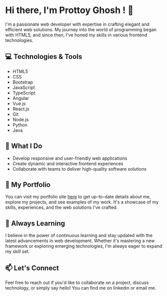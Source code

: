 
# Hi there, I'm Prottoy Ghosh ! 👋

I'm a passionate web developer with expertise in crafting elegant and efficient web solutions. My journey into the world of programming began with HTML5, and since then, I've honed my skills in various frontend technologies.

## 💻 Technologies & Tools
- HTML5
- CSS
- Bootstrap
- JavaScript
- TypeScript
- Angular
- Vue.js
- React.js
- Git
- Node.js
- Python
- Java

## 🚀 What I Do
- Develop responsive and user-friendly web applications
- Create dynamic and interactive frontend experiences
- Collaborate with teams to deliver high-quality software solutions

## 📁 My Portfolio
You can visit my portfolio site <a href="https://pratya-ghosh.vercel.app/" target="_blank">here</a>  to get up-to-date details about me, explore my projects, and see examples of my work. It's a showcase of my skills, experiences, and the web solutions I've crafted.

## 🌱 Always Learning
I believe in the power of continuous learning and stay updated with the latest advancements in web development. Whether it's mastering a new framework or exploring emerging technologies, I'm always eager to expand my skill set.

## 📫 Let's Connect
Feel free to reach out if you'd like to collaborate on a project, discuss technology, or simply say hello! You can find me on linkedin or email me.

